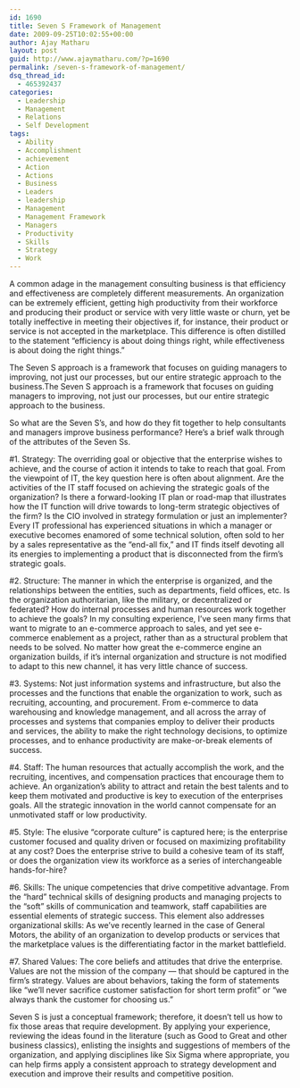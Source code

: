 ```yaml
---
id: 1690
title: Seven S Framework of Management
date: 2009-09-25T10:02:55+00:00
author: Ajay Matharu
layout: post
guid: http://www.ajaymatharu.com/?p=1690
permalink: /seven-s-framework-of-management/
dsq_thread_id:
  - 465392437
categories:
  - Leadership
  - Management
  - Relations
  - Self Development
tags:
  - Ability
  - Accomplishment
  - achievement
  - Action
  - Actions
  - Business
  - Leaders
  - leadership
  - Management
  - Management Framework
  - Managers
  - Productivity
  - Skills
  - Strategy
  - Work
---
```

A common adage in the management consulting business is that efficiency and effectiveness are completely different measurements. An organization can be extremely efficient, getting high productivity from their workforce and producing their product or service with very little waste or churn, yet be totally ineffective in meeting their objectives if, for instance, their product or service is not accepted in the marketplace. This difference is often distilled to the statement “efficiency is about doing things right, while effectiveness is about doing the right things.”

The Seven S approach is a framework that focuses on guiding managers to improving, not just our processes, but our entire strategic approach to the business.The Seven S approach is a framework that focuses on guiding managers to improving, not just our processes, but our entire strategic approach to the business.

So what are the Seven S&#8217;s, and how do they fit together to help consultants and managers improve business performance? Here’s a brief walk through of the attributes of the Seven Ss.

#1. Strategy: The overriding goal or objective that the enterprise wishes to achieve, and the course of action it intends to take to reach that goal. From the viewpoint of IT, the key question here is often about alignment. Are the activities of the IT staff focused on achieving the strategic goals of the organization? Is there a forward-looking IT plan or road-map that illustrates how the IT function will drive towards to long-term strategic objectives of the firm? Is the CIO involved in strategy formulation or just an implementer? Every IT professional has experienced situations in which a manager or executive becomes enamored of some technical solution, often sold to her by a sales representative as the “end-all fix,” and IT finds itself devoting all its energies to implementing a product that is disconnected from the firm’s strategic goals.

#2. Structure: The manner in which the enterprise is organized, and the relationships between the entities, such as departments, field offices, etc. Is the organization authoritarian, like the military, or decentralized or federated? How do internal processes and human resources work together to achieve the goals? In my consulting experience, I’ve seen many firms that want to migrate to an e-commerce approach to sales, and yet see e-commerce enablement as a project, rather than as a structural problem that needs to be solved. No matter how great the e-commerce engine an organization builds, if it’s internal organization and structure is not modified to adapt to this new channel, it has very little chance of success.

#3. Systems: Not just information systems and infrastructure, but also the processes and the functions that enable the organization to work, such as recruiting, accounting, and procurement. From e-commerce to data warehousing and knowledge management, and all across the array of processes and systems that companies employ to deliver their products and services, the ability to make the right technology decisions, to optimize processes, and to enhance productivity are make-or-break elements of success.

#4. Staff: The human resources that actually accomplish the work, and the recruiting, incentives, and compensation practices that encourage them to achieve. An organization’s ability to attract and retain the best talents and to keep them motivated and productive is key to execution of the enterprises goals. All the strategic innovation in the world cannot compensate for an unmotivated staff or low productivity.

#5. Style: The elusive “corporate culture” is captured here; is the enterprise customer focused and quality driven or focused on maximizing profitability at any cost? Does the enterprise strive to build a cohesive team of its staff, or does the organization view its workforce as a series of interchangeable hands-for-hire?

#6. Skills: The unique competencies that drive competitive advantage. From the “hard” technical skills of designing products and managing projects to the “soft” skills of communication and teamwork, staff capabilities are essential elements of strategic success. This element also addresses organizational skills: As we’ve recently learned in the case of General Motors, the ability of an organization to develop products or services that the marketplace values is the differentiating factor in the market battlefield.

#7. Shared Values: The core beliefs and attitudes that drive the enterprise. Values are not the mission of the company — that should be captured in the firm’s strategy. Values are about behaviors, taking the form of statements like “we’ll never sacrifice customer satisfaction for short term profit” or “we always thank the customer for choosing us.”

Seven S is just a conceptual framework; therefore, it doesn’t tell us how to fix those areas that require development. By applying your experience, reviewing the ideas found in the literature (such as Good to Great and other business classics), enlisting the insights and suggestions of members of the organization, and applying disciplines like Six Sigma where appropriate, you can help firms apply a consistent approach to strategy development and execution and improve their results and competitive position.